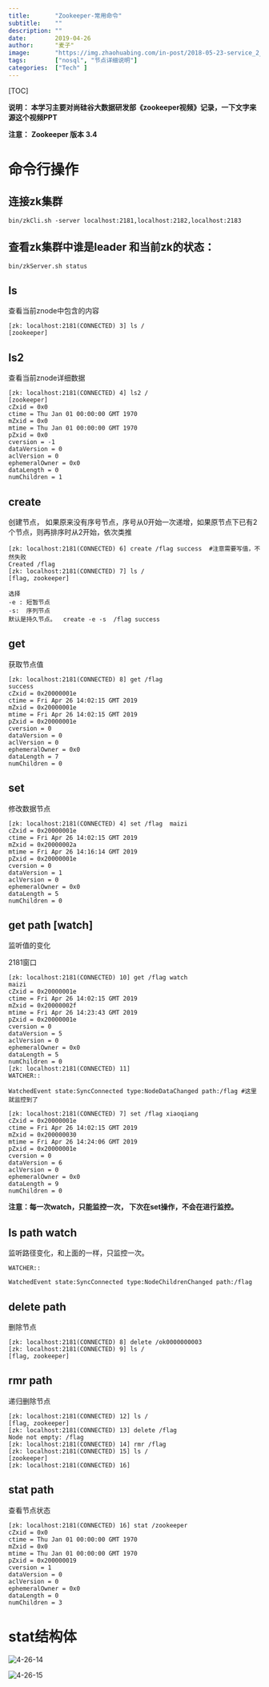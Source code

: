 ```yaml
---
title:       "Zookeeper-常用命令"
subtitle:    ""
description: ""
date:        2019-04-26
author:      "麦子"
image:       "https://img.zhaohuabing.com/in-post/2018-05-23-service_2_service_auth/background.jpg"
tags:        ["nosql", "节点详细说明"]
categories:  ["Tech" ]
---
```




[TOC]

**说明： 本学习主要对尚硅谷大数据研发部《zookeeper视频》记录，一下文字来源这个视频PPT**

**注意：** **Zookeeper 版本 3.4**

# 命令行操作



## 连接zk集群

```shell
bin/zkCli.sh -server localhost:2181,localhost:2182,localhost:2183
```



## 查看zk集群中谁是leader 和当前zk的状态：

```shell
bin/zkServer.sh status
```



##  ls 

查看当前znode中包含的内容

```shell
[zk: localhost:2181(CONNECTED) 3] ls /
[zookeeper]
```



## ls2

查看当前znode详细数据

```shell
[zk: localhost:2181(CONNECTED) 4] ls2 /
[zookeeper]
cZxid = 0x0
ctime = Thu Jan 01 00:00:00 GMT 1970
mZxid = 0x0
mtime = Thu Jan 01 00:00:00 GMT 1970
pZxid = 0x0
cversion = -1
dataVersion = 0
aclVersion = 0
ephemeralOwner = 0x0
dataLength = 0
numChildren = 1
```



## create

创建节点， 如果原来没有序号节点，序号从0开始一次递增，如果原节点下已有2个节点，则再排序时从2开始，依次类推

```shell
[zk: localhost:2181(CONNECTED) 6] create /flag success  #注意需要写值，不然失败
Created /flag
[zk: localhost:2181(CONNECTED) 7] ls /
[flag, zookeeper]

选择
-e : 短暂节点
-s:  序列节点
默认是持久节点。  create -e -s  /flag success
```



## get

获取节点值

```shell
[zk: localhost:2181(CONNECTED) 8] get /flag
success
cZxid = 0x20000001e
ctime = Fri Apr 26 14:02:15 GMT 2019
mZxid = 0x20000001e
mtime = Fri Apr 26 14:02:15 GMT 2019
pZxid = 0x20000001e
cversion = 0
dataVersion = 0
aclVersion = 0
ephemeralOwner = 0x0
dataLength = 7
numChildren = 0
```



## set

修改数据节点

```shell
[zk: localhost:2181(CONNECTED) 4] set /flag  maizi
cZxid = 0x20000001e
ctime = Fri Apr 26 14:02:15 GMT 2019
mZxid = 0x20000002a
mtime = Fri Apr 26 14:16:14 GMT 2019
pZxid = 0x20000001e
cversion = 0
dataVersion = 1
aclVersion = 0
ephemeralOwner = 0x0
dataLength = 5
numChildren = 0
```



## get path [watch]

监听值的变化

2181窗口

```shell
[zk: localhost:2181(CONNECTED) 10] get /flag watch
maizi
cZxid = 0x20000001e
ctime = Fri Apr 26 14:02:15 GMT 2019
mZxid = 0x20000002f
mtime = Fri Apr 26 14:23:43 GMT 2019
pZxid = 0x20000001e
cversion = 0
dataVersion = 5
aclVersion = 0
ephemeralOwner = 0x0
dataLength = 5
numChildren = 0
[zk: localhost:2181(CONNECTED) 11]
WATCHER::

WatchedEvent state:SyncConnected type:NodeDataChanged path:/flag #这里就监控到了
```

```shell
[zk: localhost:2181(CONNECTED) 7] set /flag xiaoqiang
cZxid = 0x20000001e
ctime = Fri Apr 26 14:02:15 GMT 2019
mZxid = 0x200000030
mtime = Fri Apr 26 14:24:06 GMT 2019
pZxid = 0x20000001e
cversion = 0
dataVersion = 6
aclVersion = 0
ephemeralOwner = 0x0
dataLength = 9
numChildren = 0
```

**注意：每一次watch，只能监控一次， 下次在set操作，不会在进行监控。**



## ls path watch 

监听路径变化，和上面的一样，只监控一次。 

```shell
WATCHER::

WatchedEvent state:SyncConnected type:NodeChildrenChanged path:/flag
```



## delete path

删除节点

```shell
[zk: localhost:2181(CONNECTED) 8] delete /ok0000000003
[zk: localhost:2181(CONNECTED) 9] ls /
[flag, zookeeper]
```



## rmr  path 

递归删除节点

```shell
[zk: localhost:2181(CONNECTED) 12] ls /
[flag, zookeeper]
[zk: localhost:2181(CONNECTED) 13] delete /flag
Node not empty: /flag
[zk: localhost:2181(CONNECTED) 14] rmr /flag
[zk: localhost:2181(CONNECTED) 15] ls /
[zookeeper]
[zk: localhost:2181(CONNECTED) 16]
```



## stat path 

查看节点状态 

```shell
[zk: localhost:2181(CONNECTED) 16] stat /zookeeper
cZxid = 0x0
ctime = Thu Jan 01 00:00:00 GMT 1970
mZxid = 0x0
mtime = Thu Jan 01 00:00:00 GMT 1970
pZxid = 0x200000019
cversion = 1
dataVersion = 0
aclVersion = 0
ephemeralOwner = 0x0
dataLength = 0
numChildren = 3
```



# stat结构体

![4-26-14](/img/4-26-14.png)

![4-26-15](/img/4-26-15.png)